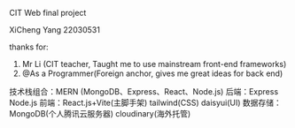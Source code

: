 CIT Web final project

XiCheng Yang 22030531

thanks for: 
1. Mr Li (CIT teacher, Taught me to use mainstream front-end frameworks)
2. @As a Programmer(Foreign anchor, gives me great ideas for back end)

技术栈组合：MERN (MongoDB、Express、React、Node.js)
后端：Express Node.js 
前端：React.js+Vite(主脚手架)  tailwind(CSS)  daisyui(UI)
数据存储：MongoDB(个人腾讯云服务器)  cloudinary(海外托管)
